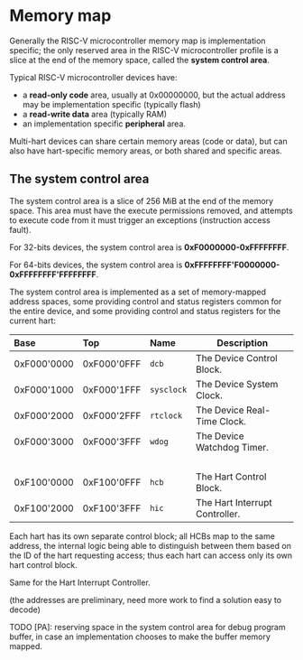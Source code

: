 # Memory map

Generally the RISC-V microcontroller memory map is implementation specific; the only reserved area 
in the RISC-V microcontroller profile is a slice at the end of the memory space, called the 
**system control area**. 

Typical RISC-V microcontroller devices have:

- a **read-only code** area, usually at 0x00000000, but the actual address may be implementation 
specific (typically flash)
- a **read-write data** area (typically RAM)
- an implementation specific **peripheral** area.

Multi-hart devices can share certain memory areas (code or data), but can also have hart-specific 
memory areas, or both shared and specific areas.

## The system control area

The system control area is a slice of 256 MiB at the end of the memory space. This area 
must have the execute permissions removed, and attempts to execute code from it must trigger 
an exceptions (instruction access fault).

For 32-bits devices, the system control area is **0xF0000000-0xFFFFFFFF**.

For 64-bits devices, the system control area is **0xFFFFFFFF'F0000000-0xFFFFFFFF'FFFFFFFF**.

The system control area is implemented as a set of memory-mapped address spaces, some providing control and status registers common for the entire 
device, and some providing control and status registers for the current hart:

| Base | Top | Name | Description |
|:-----|:----|:-----|-------------|
| 0xF000'0000 | 0xF000'0FFF | `dcb` | The Device Control Block. |
| 0xF000'1000 | 0xF000'1FFF | `sysclock` | The Device System Clock. |
| 0xF000'2000 | 0xF000'2FFF | `rtclock` | The Device Real-Time Clock. |
| 0xF000'3000 | 0xF000'3FFF | `wdog` | The Device Watchdog Timer. |
| | | | |
| 0xF100'0000 | 0xF100'0FFF | `hcb` | The Hart Control Block. |
| 0xF100'2000 | 0xF100'3FFF | `hic` | The Hart Interrupt Controller. |

Each hart has its own separate control block; all HCBs map to the same address, the internal 
logic being able to distinguish between them based on the ID of the hart requesting access;
thus each hart can access only its own hart control block. 

Same for the Hart Interrupt Controller.

(the addresses are preliminary, need more work to find a solution easy to decode)


TODO [PA]: reserving space in the system control area
for debug program buffer, in case an implementation chooses to
make the buffer memory mapped.
